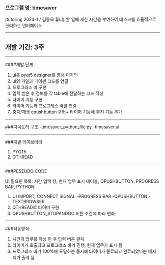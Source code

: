 ### 프로그램 명: timesaver
(tutoring 2024-1 / 김동욱 튜티) 할 일에 제한 시간을 부여하여 태스크를 효율적으로 관리하는 인터페이스 


---
## 개발 기간: 3주



---
####개발 단계
1.  ui를 pyqt5 designer를 통해 디자인
2.  ui의 파일과 파이썬 코드를 연결
3.  프로그레스 바 구현
4. 입력 받은 후 정보를 각 table에 전달하는 코드 작성
5. 타이머 기능 구현
6. 타이머 기능과 프로그레스 바를 연결
7. 중지/재생 qpushbutton 구현+ 타이머 기능에 중지 기능 추가




------
###디렉토리 구조
-timesaver_python_file.py
-timesaver.ui

------
###개발 라이브러리
1. PYQT5
2. QTHREAD


--------------
###PESEUDO CODE

UI 필요한 목록: 시간 입력 창, 현재 업무 표시 테이블, QPUSHBUTTON, PROGRESS BAR, 
PYTHON:
1. UI IMPORT, CONNECT SIGNAL
   -PROGRESS BAR
   -QPUSHBUTTON
   -TEXTBROWSER
2. QTHREAD로 타이머 구현
3. QPUSHBUTTON_STOPANDGO 버튼 조건에 따라  변화 


-----------
###작동방식
1. 시간과 업무를 작성 한 후 입력 버튼 클릭
2.  타이머가 호출되고 프로그레스 바가 진행, 현재 업무가 표시 됨
3.  프로그레스 바가 100%에 도달하는 동시에 타이머가 종료되고 완료되었다는 메시지가 출력 됨.  
